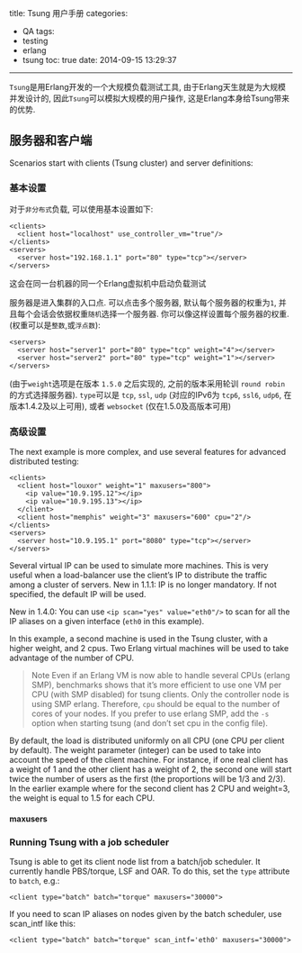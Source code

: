 title: Tsung 用户手册
categories:
  - QA
tags:
  - testing
  - erlang
  - tsung
toc: true
date: 2014-09-15 13:29:37
---

`Tsung`是用Erlang开发的一个大规模负载测试工具, 由于Erlang天生就是为大规模并发设计的, 因此`Tsung`可以模拟大规模的用户操作, 这是Erlang本身给Tsung带来的优势.

<!-- more -->

## 服务器和客户端

Scenarios start with clients (Tsung cluster) and server definitions:

### 基本设置

对于`非分布式`负载, 可以使用基本设置如下:

```
<clients>
  <client host="localhost" use_controller_vm="true"/>
</clients>
<servers>
  <server host="192.168.1.1" port="80" type="tcp"></server>
</servers>
```

这会在同一台机器的同一个Erlang虚拟机中启动负载测试

服务器是进入集群的入口点. 可以点击多个服务器, 默认每个服务器的权重为`1`, 并且每个会话会依据权重`随机`选择一个服务器. 你可以像这样设置每个服务器的权重.(权重可以是`整数`,或`浮点数`):

```
<servers>
  <server host="server1" port="80" type="tcp" weight="4"></server>
  <server host="server2" port="80" type="tcp" weight="1"></server>
</servers>
```

(由于`weight`选项是在版本 `1.5.0` 之后实现的, 之前的版本采用轮训 `round robin` 的方式选择服务器).
`type`可以是 `tcp`, `ssl`, `udp` (对应的IPv6为 `tcp6`, `ssl6`, `udp6`, 在版本1.4.2及以上可用), 或者 `websocket` (仅在1.5.0及高版本可用)


### 高级设置

The next example is more complex, and use several features for advanced distributed testing:

```
<clients>
  <client host="louxor" weight="1" maxusers="800">
    <ip value="10.9.195.12"></ip>
    <ip value="10.9.195.13"></ip>
  </client>
  <client host="memphis" weight="3" maxusers="600" cpu="2"/>
</clients>
<servers>
  <server host="10.9.195.1" port="8080" type="tcp"></server>
</servers>
```

Several virtual IP can be used to simulate more machines. This is very useful when a load-balancer use the client’s IP to distribute the traffic among a cluster of servers. New in 1.1.1: IP is no longer mandatory. If not specified, the default IP will be used.

New in 1.4.0: You can use `<ip scan="yes" value="eth0"/>` to scan for all the IP aliases on a given interface (`eth0` in this example).

In this example, a second machine is used in the Tsung cluster, with a higher weight, and 2 cpus. Two Erlang virtual machines will be used to take advantage of the number of CPU.

> Note Even if an Erlang VM is now able to handle several CPUs (erlang SMP), benchmarks shows that it’s more efficient to use one VM per CPU (with SMP disabled) for tsung clients. Only the controller node is using SMP erlang. Therefore, `cpu` should be equal to the number of cores of your nodes. If you prefer to use erlang SMP, add the `-s` option when starting tsung (and don’t set cpu in the config file).

By default, the load is distributed uniformly on all CPU (one CPU per client by default). The weight parameter (integer) can be used to take into account the speed of the client machine. For instance, if one real client has a weight of 1 and the other client has a weight of 2, the second one will start twice the number of users as the first (the proportions will be 1/3 and 2/3). In the earlier example where for the second client has 2 CPU and weight=3, the weight is equal to 1.5 for each CPU.

#### maxusers


### Running Tsung with a job scheduler

Tsung is able to get its client node list from a batch/job scheduler. It currently handle PBS/torque, LSF and OAR. To do this, set the `type` attribute to `batch`, e.g.:

```
<client type="batch" batch="torque" maxusers="30000">
```

If you need to scan IP aliases on nodes given by the batch scheduler, use scan_intf like this:

```
<client type="batch" batch="torque" scan_intf='eth0' maxusers="30000">
```